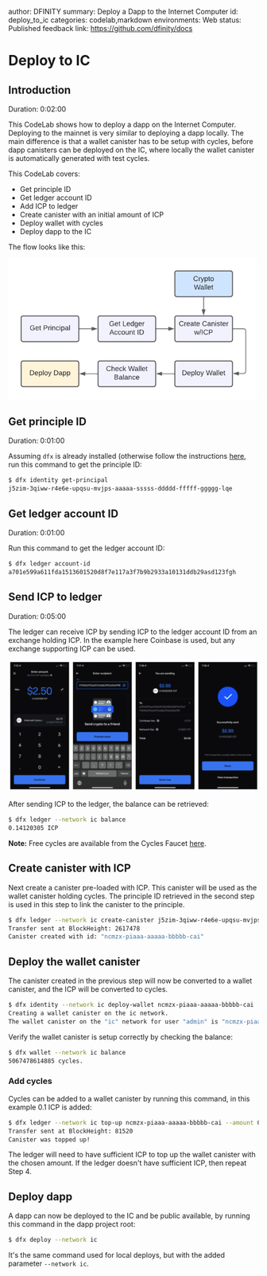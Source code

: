 author: DFINITY
summary: Deploy a Dapp to the Internet Computer
id: deploy_to_ic
categories: codelab,markdown
environments: Web
status: Published
feedback link: https://github.com/dfinity/docs

# Deploy to IC

## Introduction
Duration: 0:02:00

This CodeLab shows how to deploy a dapp on the Internet Computer. Deploying to the mainnet is very similar to deploying a dapp locally. The main difference is that a wallet canister has to be setup with cycles, before dapp canisters can be deployed on the IC, where locally the wallet canister is automatically generated with test cycles. 

This CodeLab covers:

- Get principle ID
- Get ledger account ID
- Add ICP to ledger
- Create canister with an initial amount of ICP
- Deploy wallet with cycles
- Deploy dapp to the IC 

The flow looks like this:

![Deployment Flow](images/deploy_flow.png)

## Get principle ID
Duration: 0:01:00

Assuming `dfx` is already installed (otherwise follow the instructions [here](https://smartcontracts.org/docs/developers-guide/install-upgrade-remove.html), run this command to get the principle ID:

```bash
$ dfx identity get-principal
j5zim-3qiww-r4e6e-upqsu-mvjps-aaaaa-sssss-ddddd-fffff-ggggg-lqe
```

## Get ledger account ID
Duration: 0:01:00

Run this command to get the ledger account ID:

```bash
$ dfx ledger account-id
a701e599a611fda1513601520d8f7e117a3f7b9b2933a10131ddb29asd123fgh
```

## Send ICP to ledger
Duration: 0:05:00

The ledger can receive ICP by sending ICP to the ledger account ID from an exchange holding ICP. In the example here Coinbase is used, but any exchange supporting ICP can be used. 

![Coinbase Flow](images/coinbase_flow.png)

After sending ICP to the ledger, the balance can be retrieved:

```bash
$ dfx ledger --network ic balance
0.14120305 ICP
```

**Note:** Free cycles are available from the Cycles Faucet [here](https://smartcontracts.org/docs/quickstart/cycles-faucet.html). 

## Create canister with ICP

Next create a canister pre-loaded with ICP. This canister will be used as the wallet canister holding cycles. The principle ID retrieved in the second step is used in this step to link the canister to the principle.

```bash
$ dfx ledger --network ic create-canister j5zim-3qiww-r4e6e-upqsu-mvjps-aaaaa-sssss-ddddd-fffff-ggggg-lqe --amount 0.125      
Transfer sent at BlockHeight: 2617478
Canister created with id: "ncmzx-piaaa-aaaaa-bbbbb-cai"

```

## Deploy the wallet canister

The canister created in the previous step will now be converted to a wallet canister, and the ICP will be converted to cycles.

```bash
$ dfx identity --network ic deploy-wallet ncmzx-piaaa-aaaaa-bbbbb-cai
Creating a wallet canister on the ic network.
The wallet canister on the "ic" network for user "admin" is "ncmzx-piaaa-aaaaa-bbbbb-cai"
```

Verify the wallet canister is setup correctly by checking the balance:

```bash
$ dfx wallet --network ic balance
5067478614885 cycles.
```

### Add cycles
Cycles can be added to a wallet canister by running this command, in this example 0.1 ICP is added: 

```bash
$ dfx ledger --network ic top-up ncmzx-piaaa-aaaaa-bbbbb-cai --amount 0.1
Transfer sent at BlockHeight: 81520
Canister was topped up!
```

The ledger will need to have sufficient ICP to top up the wallet canister with the chosen amount. If the ledger doesn't have sufficient ICP, then repeat Step 4.

## Deploy dapp
A dapp can now be deployed to the IC and be public available, by running this command in the dapp project root:

```bash
$ dfx deploy --network ic 
```

It's the same command used for local deploys, but with the added parameter `--network ic`.




